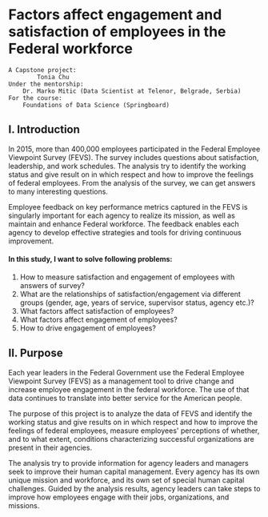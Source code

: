 # Factors affect engagement and satisfaction of employees in the Federal workforce
	A Capstone project:  
          	Tonia Chu  
	Under the mentorship:  
 	  	Dr. Marko Mitic (Data Scientist at Telenor, Belgrade, Serbia)  
	For the course:  
	  	Foundations of Data Science (Springboard)  

## I. Introduction
In 2015, more than 400,000 employees participated in the Federal Employee Viewpoint Survey (FEVS). The survey includes questions about satisfaction, leadership, and work schedules. The analysis try to identify the working status and give result on in which respect and how to improve the feelings of federal employees. From the analysis of the survey, we can get answers to many interesting questions.  

Employee feedback on key performance metrics captured in the FEVS is singularly important for each agency to realize its mission, as well as maintain and enhance Federal workforce. The feedback enables each agency to develop effective strategies and tools for driving continuous improvement.     
#### In this study, I want to solve following problems:  
1. How to measure satisfaction and engagement of employees with answers of survey?  
2. What are the relationships of satisfaction/engagement via different groups (gender, age, years of service, supervisor status, agency etc.)?   
3. What factors affect satisfaction of employees?  
4. What factors affect engagement of employees?  
5. How to drive engagement of employees?   

## II. Purpose
Each year leaders in the Federal Government use the Federal Employee Viewpoint Survey (FEVS) as a management tool to drive change and increase employee engagement in the federal workforce. The use of that data continues to translate into better service for the American people.  

The purpose of this project is to analyze the data of FEVS and identify the working status and give results on in which respect and how to improve the feelings of federal employees, measure employees' perceptions of whether, and to what extent, conditions characterizing successful organizations are present in their agencies.   

The analysis try to provide information for agency leaders and managers seek to improve their human capital management. Every agency has its own unique mission and workforce, and its own set of special human capital challenges. Guided by the analysis results, agency leaders can take steps to improve how employees engage with their jobs, organizations, and missions.
